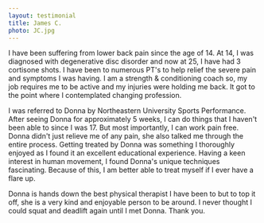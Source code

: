 ```yaml
---
layout: testimonial
title: James C.
photo: JC.jpg
---
```


I have been suffering from lower back pain since the age of 14. At 14, I was diagnosed with degenerative disc disorder and now at 25, I have had 3 cortisone shots. I have been to numerous PT's to help relief the severe pain and symptoms I was having. I am a strength & conditioning coach so, my job requires me to be active and my injuries were holding me back. It got to the point where I contemplated changing profession. 

I was referred to Donna by Northeastern University Sports Performance. After seeing Donna for approximately 5 weeks, I can do things that I haven't been able to since I was 17. But most importantly, I can work pain free. Donna didn't just relieve me of any pain, she also talked me through the entire process. Getting treated by Donna was something I thoroughly enjoyed as I found it an excellent educational experience. Having a keen interest in human movement, I found Donna's unique techniques fascinating. Because of this, I am better able to treat myself if I ever have a flare up. 

Donna is hands down the best physical therapist I have been to but to top it off, she is a very kind and enjoyable person to be around. I never thought I could squat and deadlift again until I met Donna. Thank you.
